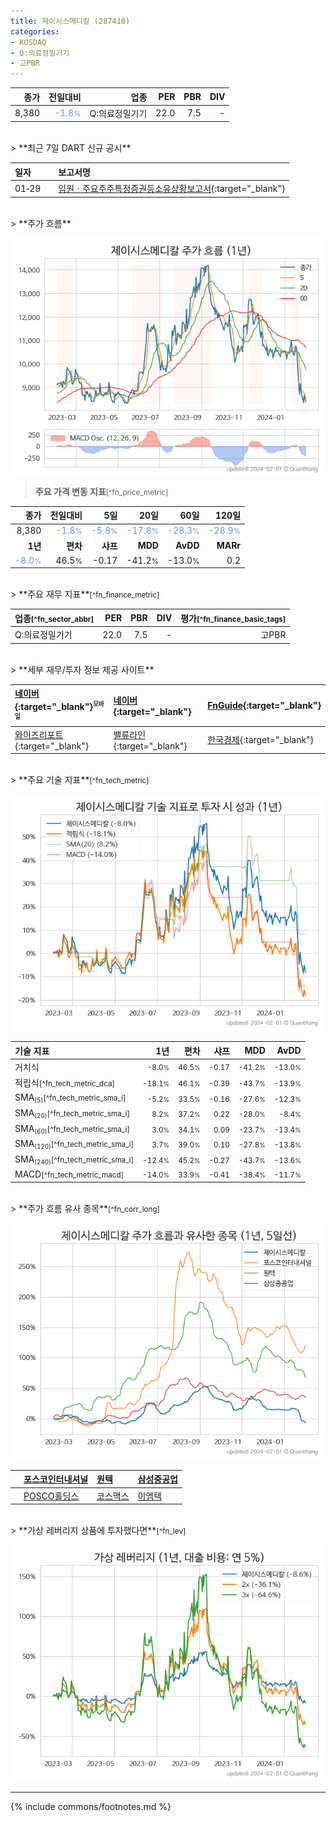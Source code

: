 ```yaml
---
title: 제이시스메디칼 (287410)
categories:
- KOSDAQ
- Q:의료정밀기기
- 고PBR
---
```

| **종가** | **전일대비** | **업종** | **PER** | **PBR** | **DIV** |
| -------: | -----------: | -------: | ------: | ------: | ------: |
| 8,380 | <span style="color: cornflowerblue">-1.8<small>%</small></span> | Q:의료정밀기기 | 22.0 | 7.5 | - |

<!-- more -->

<br>
> **최근 7일 DART 신규 공시**<a id="dart"></a>

| **일자** |      | **보고서명** |
| :------- | :--- | :----------- |
| 01&#x2011;29 | | [임원ㆍ주요주주특정증권등소유상황보고서](https://dart.fss.or.kr/dsaf001/main.do?rcpNo=20240129000107){:target="_blank"} |

<br>
> **주가 흐름**<a id="price"></a>

![287410](/stock/images/287410.png)

> **주요 가격 변동 지표**<small>[^fn_price_metric]</small>

| **종가** | **전일대비** | **5일** | **20일** | **60일** | **120일** |
| -------: | -----------: | ------: | -------: | -------: | --------: |
| 8,380 | <span style="color: cornflowerblue">-1.8<small>%</small></span> | <span style="color: cornflowerblue">-5.8<small>%</small></span> | <span style="color: cornflowerblue">-17.8<small>%</small></span> | <span style="color: cornflowerblue">-28.3<small>%</small></span> | <span style="color: cornflowerblue">-28.9<small>%</small></span> |
| **1년** | **편차** | **샤프** | **MDD** | **AvDD** | **MARr** |
| <span style="color: cornflowerblue">-8.0<small>%</small></span> | 46.5<small>%</small> | -0.17 | -41.2<small>%</small> | -13.0<small>%</small> | 0.2 |

<br>
> **주요 재무 지표**<small>[^fn_finance_metric]</small>

| **업종**<small>[^fn_sector_abbr]</small> | **PER** | **PBR** | **DIV** | **평가**<small>[^fn_finance_basic_tags]</small> |
| :--------------------------------------- | ------: | ------: | ------: | ----------------------------------------------: |
| Q:의료정밀기기 | 22.0 | 7.5 | - | 고PBR |

<br>
> **세부 재무/투자 정보 제공 사이트**

| [네이버](https://m.stock.naver.com/domestic/stock/287410/finance/summary){:target="_blank"}<sup><small>모바일</small></sup> | [네이버](https://finance.naver.com/item/coinfo.naver?code=287410){:target="_blank"} | [FnGuide](https://comp.fnguide.com/SVO2/ASP/SVD_Invest.asp?gicode=A287410&MenuYn=Y){:target="_blank"} |
| :----- | :--- | :--- |
| [와이즈리포트](https://comp.wisereport.co.kr/company/c1040001.aspx?cmp_cd=287410){:target="_blank"} | [밸류라인](https://www.valueline.co.kr/finance/summary/287410){:target="_blank"} | [한국경제](https://markets.hankyung.com/stock/287410/financial-summary){:target="_blank"} |

<br>
> **주요 기술 지표**<small>[^fn_tech_metric]</small>


![287410](/stock/images/287410_tech.png)

| **기술 지표** | **1년** | **편차** | **샤프** | **MDD** | **AvDD** |
| :------------ | ------: | -----------: | -------: | ------: | -------: |
| 거치식 | <small>-8.0<small>%</small></small> | <small>46.5<small>%</small></small> | <small>-0.17</small> | <small>-41.2<small>%</small></small> | <small>-13.0<small>%</small></small> |
| 적립식<small>[^fn_tech_metric_dca]</small> | <small>-18.1<small>%</small></small> | <small>46.1<small>%</small></small> | <small>-0.39</small> | <small>-43.7<small>%</small></small> | <small>-13.9<small>%</small></small> |
| SMA<small><sub>(5)</sub></small><small>[^fn_tech_metric_sma_i]</small> | <small>-5.2<small>%</small></small> | <small>33.5<small>%</small></small> | <small>-0.16</small> | <small>-27.6<small>%</small></small> | <small>-12.3<small>%</small></small> |
| SMA<small><sub>(20)</sub></small><small>[^fn_tech_metric_sma_i]</small> | <small>8.2<small>%</small></small> | <small>37.2<small>%</small></small> | <small>0.22</small> | <small>-28.0<small>%</small></small> | <small>-8.4<small>%</small></small> |
| SMA<small><sub>(60)</sub></small><small>[^fn_tech_metric_sma_i]</small> | <small>3.0<small>%</small></small> | <small>34.1<small>%</small></small> | <small>0.09</small> | <small>-23.7<small>%</small></small> | <small>-13.4<small>%</small></small> |
| SMA<small><sub>(120)</sub></small><small>[^fn_tech_metric_sma_i]</small> | <small>3.7<small>%</small></small> | <small>39.0<small>%</small></small> | <small>0.10</small> | <small>-27.8<small>%</small></small> | <small>-13.8<small>%</small></small> |
| SMA<small><sub>(240)</sub></small><small>[^fn_tech_metric_sma_i]</small> | <small>-12.4<small>%</small></small> | <small>45.2<small>%</small></small> | <small>-0.27</small> | <small>-43.7<small>%</small></small> | <small>-13.6<small>%</small></small> |
| MACD<small>[^fn_tech_metric_macd]</small> | <small>-14.0<small>%</small></small> | <small>33.9<small>%</small></small> | <small>-0.41</small> | <small>-38.4<small>%</small></small> | <small>-11.7<small>%</small></small> |

<br>
> **주가 흐름 유사 종목**<a id="corr"></a><small>[^fn_corr_long]</small>

![287410](/stock/images/287410_corr.png)

|    | [포스코인터내셔널](/047050/) | [원텍](/336570/) | [삼성중공업](/010140/) |
| :- | :------------------------------------- | :------------------------------------- | :--------------------------------------|
|    | [POSCO홀딩스](/005490/) | [코스맥스](/192820/) | [이엠텍](/091120/) |

<br>
> **가상 레버리지 상품에 투자했다면**<a id="2x"></a><small>[^fn_lev]</small>

![287410](/stock/images/287410_2x.png)

---
{% include commons/footnotes.md %}